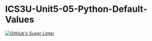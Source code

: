 # ICS3U-Unit5-05-Python-Default-Values

[![GitHub's Super Linter](https://github.com/haokai-li/ICS3U-Unit5-05-Python-Default-Values/workflows/GitHub's%20Super%20Linter/badge.svg)](https://github.com/haokai-li/ICS3U-Unit5-05-Python-Default-Values/actions)
